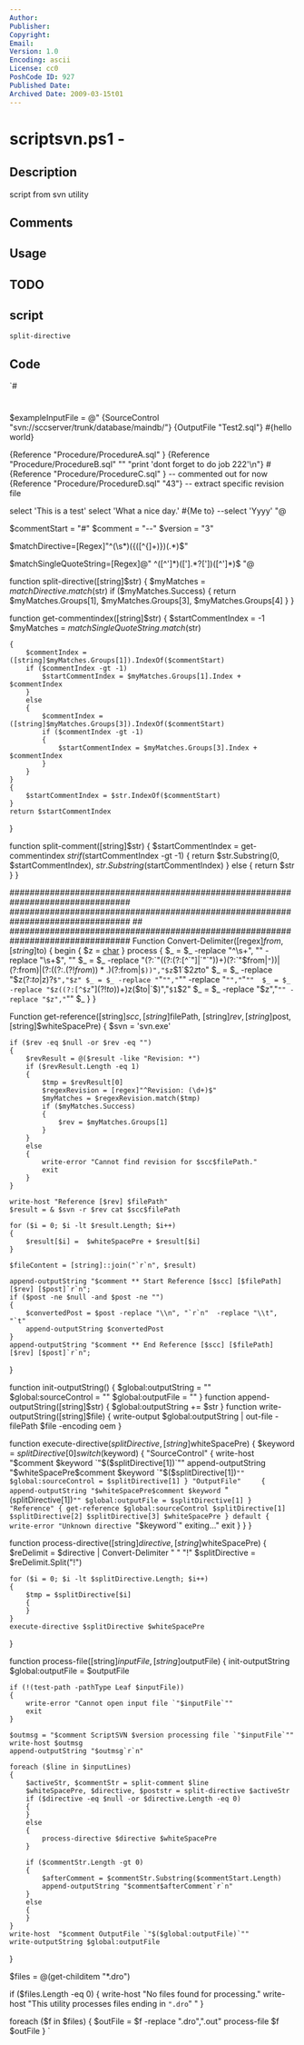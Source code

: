 ```yaml
---
Author: 
Publisher: 
Copyright: 
Email: 
Version: 1.0
Encoding: ascii
License: cc0
PoshCode ID: 927
Published Date: 
Archived Date: 2009-03-15t01
---
```


# scriptsvn.ps1 - 

## Description

script from svn utility

## Comments



## Usage



## TODO



## script

`split-directive`

## Code

`#
 #
 #
 #
 #
 #
 #
 #
 #
 #
 #
 #
 #
 #
 #
 #
 $exampleInputFile = @"
 {SourceControl "svn://sccserver/trunk/database/maindb/"}
 {OutputFile "Test2.sql"}
 #{hello world}
 
 {Reference "Procedure/ProcedureA.sql" }
 {Reference "Procedure/ProcedureB.sql" "" "print 'dont forget to do job 222'\n"}
 #{Reference "Procedure/ProcedureC.sql" } -- commented out for now
 {Reference "Procedure/ProcedureD.sql" "43"}	-- extract specific revision file
 
 select 'This is a test'
 select 'What a nice day.'
 	#{Me to}
 --select 'Yyyy'
 "@
 
 $commentStart = "#"
 $comment = "--"
 $version = "3"
 
 $matchDirective=[Regex]"^(\s*)({([^{]+)})(.*)$"
 
 $matchSingleQuoteString=[Regex]@"
 ^([^']*)(['].*?['])([^']*)$
 "@
 
 function split-directive([string]$str)
 {
 	$myMatches = $matchDirective.match($str)
 	if ($myMatches.Success)
 	{
 		return $myMatches.Groups[1], $myMatches.Groups[3], $myMatches.Groups[4]
 	}
 }
 
 function get-commentindex([string]$str)
 {
 	$startCommentIndex = -1
 	$myMatches = $matchSingleQuoteString.match($str)
 
 	{
 		$commentIndex = ([string]$myMatches.Groups[1]).IndexOf($commentStart)
 		if ($commentIndex -gt -1)
 			$startCommentIndex = $myMatches.Groups[1].Index + $commentIndex
 		}
 		else
 		{
 			$commentIndex = ([string]$myMatches.Groups[3]).IndexOf($commentStart)
 			if ($commentIndex -gt -1)
 			{
 				$startCommentIndex = $myMatches.Groups[3].Index + $commentIndex
 			}
 		}
 	}
 	{
 		$startCommentIndex = $str.IndexOf($commentStart)
 	}
 	return $startCommentIndex
 }
 
 function split-comment([string]$str)
 {
 	$startCommentIndex = get-commentindex $str
 	if ($startCommentIndex -gt -1)
 	{
 		return $str.Substring(0, $startCommentIndex), $str.Substring($startCommentIndex)
 	}
 	else
 	{
 		return $str
 	}
 }
 
 ################################################################################
 ################################################################################
 	##
 	################################################################################
 Function Convert-Delimiter([regex]$from,[string]$to) 
 {
    begin
    {
 	  $z = [char](222)
    }
    process
    {
 	  $_ = $_ -replace "^\s+", "" -replace "\s+$", ""
 	  $_ = $_ -replace "(?:`"((?:(?:[^`"]|`"`"))+)(?:`"$from|`"`$))|(?:$from)|(?:((?:.(?!$from))*.)(?:$from|`$))","$z`$1`$2$z$to"
 	  $_ = $_ -replace "$z(?:$to|$z)?`$","$z"
 	  $_ = $_ -replace "`"`"","`"" -replace "`"","`"`"" 
 	  $_ = $_ -replace "$z((?:[^$z`"](?!$to))+)$z($to|`$)","`$1`$2"
 	  $_ = $_ -replace "$z","`"" -replace "$z","`""
 	  $_
    }
 }
 
 Function get-reference([string]$scc, [string]$filePath, [string]$rev, [string]$post, [string]$whiteSpacePre)
 {
 	$svn = 'svn.exe'
 
 	if ($rev -eq $null -or $rev -eq "")
 	{
 		$revResult = @($result -like "Revision: *")
 		if ($revResult.Length -eq 1)
 		{
 			$tmp = $revResult[0]
 			$regexRevision = [regex]"^Revision: (\d+)$"
 			$myMatches = $regexRevision.match($tmp)
 			if ($myMatches.Success)
 			{
 				$rev = $myMatches.Groups[1]
 			}
 		}
 		else
 		{
 			write-error "Cannot find revision for $scc$filePath."
 			exit
 		}
 	}
 	
 	write-host "Reference [$rev] $filePath"
 	$result = & $svn -r $rev cat $scc$filePath
 	 
 	for ($i = 0; $i -lt $result.Length; $i++)
 	{
 		$result[$i] =  $whiteSpacePre + $result[$i]
 	}
 	
 	$fileContent = [string]::join("`r`n", $result)
 	
 	append-outputString "$comment ** Start Reference [$scc] [$filePath] [$rev] [$post]`r`n"; 
 	if ($post -ne $null -and $post -ne "")
 	{
 		$convertedPost = $post -replace "\\n", "`r`n"  -replace "\\t", "`t"
 		append-outputString $convertedPost
 	}
 	append-outputString "$comment ** End Reference [$scc] [$filePath] [$rev] [$post]`r`n"; 
 }
 
 function init-outputString()
 {
 	$global:outputString = ""
 	$global:sourceControl = ""
 	$global:outputFile = ""
 }
 function append-outputString([string]$str)
 {
 	$global:outputString += $str
 }
 function write-outputString([string]$file)
 {
 	write-output $global:outputString | out-file -filePath $file -encoding oem
 }
 
 function execute-directive($splitDirective, [string]$whiteSpacePre)
 {
 	$keyword = $splitDirective[0]
 	switch ($keyword)
 	{
 		"SourceControl"
 		{
 			write-host  "$comment $keyword `"$($splitDirective[1])`""
 			append-outputString "$whiteSpacePre$comment $keyword `"$($splitDirective[1])`""
 			$global:sourceControl = $splitDirective[1]
 		}
 		"OutputFile"	
 		{
 			append-outputString "$whiteSpacePre$comment $keyword `"$($splitDirective[1])`""
 			$global:outputFile = $splitDirective[1]
 		}
 		"Reference"
 		{
 			get-reference $global:sourceControl $splitDirective[1] $splitDirective[2] $splitDirective[3] $whiteSpacePre
 		}
 		default
 		{
 			write-error "Unknown directive `"$keyword`" exiting..."
 			exit
 		}
 	}
 }
 
 function process-directive([string]$directive, [string]$whiteSpacePre)
 {
 	$reDelimit = $directive | Convert-Delimiter " " "!"
 	$splitDirective = $reDelimit.Split("!")
 	
 	for ($i = 0; $i -lt $splitDirective.Length; $i++)
 	{
 		$tmp = $splitDirective[$i]
 		{
 		}
 	}
 	execute-directive $splitDirective $whiteSpacePre
 }
 
 function process-file([string]$inputFile, [string]$outputFile)
 {
 	init-outputString
 	$global:outputFile = $outputFile
 	
 	if (!(test-path -pathType Leaf $inputFile))
 	{
 		write-error "Cannot open input file `"$inputFile`""
 		exit
 	}
 	
 	$outmsg = "$comment ScriptSVN $version processing file `"$inputFile`""
 	write-host $outmsg
 	append-outputString "$outmsg`r`n"
 	
 	foreach ($line in $inputLines)
 	{
 		$activeStr, $commentStr = split-comment $line
 		$whiteSpacePre, $directive, $poststr = split-directive $activeStr
 		if ($directive -eq $null -or $directive.Length -eq 0)
 		{
 		}
 		else
 		{
 			process-directive $directive $whiteSpacePre
 		}
 	
 		if ($commentStr.Length -gt 0)
 		{
 			$afterComment = $commentStr.Substring($commentStart.Length)
 			append-outputString "$comment$afterComment`r`n"
 		}
 		else
 		{
 		}
 	}
 	write-host  "$comment OutputFile `"$($global:outputFile)`""
 	write-outputString $global:outputFile 
 }
 
 $files = @(get-childitem "*.dro")
 
 if ($files.Length -eq 0)
 {
 	write-host "No files found for processing."
 	write-host "This utility processes files ending in `".dro`" "
 }
 
 foreach ($f in $files)
 {
 	$outFile = $f -replace ".dro",".out"
 	process-file $f $outFile
 }
`

